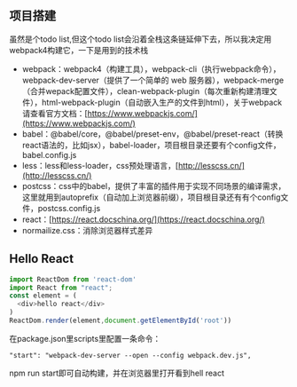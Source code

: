 ## 项目搭建

虽然是个todo list,但这个todo list会沿着全栈这条链延伸下去，所以我决定用webpack4构建它，一下是用到的技术栈

- webpack：webpack4（构建工具），webpack-cli（执行webpack命令），webpack-dev-server（提供了一个简单的 web 服务器），webpack-merge（合并wepack配置文件），clean-webpack-plugin（每次重新构建清理文件），html-webpack-plugin（自动嵌入生产的文件到html），关于webpack请查看官方文档：[https://www.webpackjs.com/](https://www.webpackjs.com/)
- babel：@babel/core，@babel/preset-env，@babel/preset-react（转换react语法的，比如jsx），babel-loader，项目根目录还要有个config文件，babel.config.js
- less：less和less-loader，css预处理语言，[http://lesscss.cn/](http://lesscss.cn/)
- postcss：css中的babel，提供了丰富的插件用于实现不同场景的编译需求，这里就用到autoprefix（自动加上浏览器前缀），项目根目录还有有个config文件，postcss.config.js
- react：[https://react.docschina.org/](https://react.docschina.org/)
- normailize.css：消除浏览器样式差异

## Hello React

```javascript
import ReactDom from 'react-dom'
import React from "react";
const element = (
  <div>hello react</div>
)
ReactDom.render(element,document.getElementById('root'))
```

在package.json里scripts里配置一条命令：

```
"start": "webpack-dev-server --open --config webpack.dev.js",
```

npm run start即可自动构建，并在浏览器里打开看到hell react